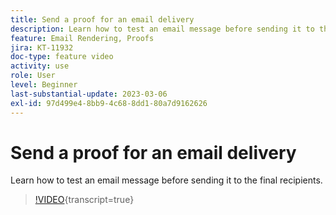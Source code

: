 ```yaml
---
title: Send a proof for an email delivery
description: Learn how to test an email message before sending it to the final recipients.
feature: Email Rendering, Proofs
jira: KT-11932
doc-type: feature video
activity: use
role: User
level: Beginner
last-substantial-update: 2023-03-06
exl-id: 97d499e4-8bb9-4c68-8dd1-80a7d9162626
---
```

# Send a proof for an email delivery

Learn how to test an email message before sending it to the final recipients.

>[!VIDEO](https://video.tv.adobe.com/v/3416038/?learn=on){transcript=true}
